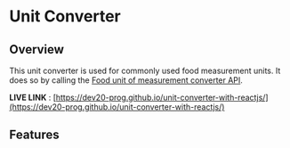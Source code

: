 # Unit Converter

## Overview

This unit converter is used for commonly used food measurement units. It does so by calling the [Food unit of measurement converter API](https://rapidapi.com/smilebot/api/food-unit-of-measurement-converter/details).

**LIVE LINK** : [https://dev20-prog.github.io/unit-converter-with-reactjs/](https://dev20-prog.github.io/unit-converter-with-reactjs/)

## Features

